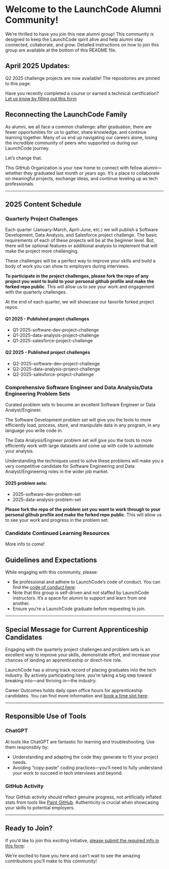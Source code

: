 # Welcome to the LaunchCode Alumni Community!

We’re thrilled to have you join this new alumni group! This community is designed to keep the LaunchCode spirit alive and help alumni stay connected, collaborate, and grow. Detailed instructions on how to join this group are available at the bottom of this README file.

## April 2025 Updates:
Q2 2025 challenge projects are now available! The repositories are pinned to this page.

Have you recently completed a course or earned a technical certification?
[Let us know by filling out this form](https://qualtricsxmfcfksgcjd.qualtrics.com/jfe/form/SV_6EuX8AuzSihyQRg)

## Reconnecting the LaunchCode Family

As alumni, we all face a common challenge: after graduation, there are fewer opportunities for us to gather, share knowledge, and continue learning together. Many of us end up navigating our careers alone, losing the incredible community of peers who supported us during our LaunchCode journey.

Let’s change that.

This GitHub Organization is your new home to connect with fellow alumni—whether they graduated last month or years ago. It’s a place to collaborate on meaningful projects, exchange ideas, and continue leveling up as tech professionals.

---

## 2025 Content Schedule

### Quarterly Project Challenges
Each quarter (January-March, April-June, etc.) we will publish a Software Development, Data Analysis, and Salesforce project challenge. 
The basic requirements of each of these projects will be at the beginner level. But, there will be optional features or additional analysis to implement that will make the project more challenging. 

These challenges will be a perfect way to improve your skills and build a body of work you can show to employers during interviews.

**To participate in the project challenges, please fork the repo of any project you want to build to your personal github profile and make the forked repo public**.
This will allow us to see your work and engagement with the quarterly challenges.

At the end of each quarter, we will showcase our favorite forked project repos.

#### Q1 2025 - Published project challenges
- Q1-2025-software-dev-project-challenge
- Q1-2025-data-analysis-project-challenge
- Q1-2025-salesforce-project-challenge

#### Q2 2025 - Published project challenges
- Q2-2025-software-dev-project-challenge
- Q2-2025-data-analysis-project-challenge
- Q2-2025-salesforce-project-challenge


### Comprehensive Software Engineer and Data Analysis/Data Engineering Problem Sets

Curated problem sets to become an excellent Software Engineer or Data Analyst/Engineer.

The Software Development problem set will give you the tools to more efficiently load, process, store, and manipulate data in any program, in any language you write code in.

The Data Analysis/Engineer problem set will give you the tools to more efficiently work with large datasets and come up with code to automate your analysis.

Understanding the techniques used to solve these problems will make you a very competitive candidate for Software Engineering and Data Analyst/Engineering roles in the wider job market.


#### 2025 problem sets:
- 2025-software-dev-problem-set
- 2025-data-analysis-problem-set

**Please fork the repo of the problem set you want to work through to your personal github profile and make the forked repo public**.
This will allow us to see your work and progress in the problem set.

### Candidate Continued Learning Resources

More info to come!

## Guidelines and Expectations

While engaging with this community, please:

- Be professional and adhere to LaunchCode’s code of conduct. You can find the [code of conduct here](https://drive.google.com/file/d/1Xa8_oeqy4g5PF8OqocQAkATZFmBrgK3U/view?usp=drive_link): 
- Note that this group is self-driven and not staffed by LaunchCode instructors. It’s a space for alumni to support and learn from one another.
- Ensure you’re a LaunchCode graduate before requesting to join.
    

---

## Special Message for Current Apprenticeship Candidates

Engaging with the quarterly project challenges and problem sets is an excellent way to improve your skills, demonstrate effort, and increase your chances of landing an apprenticeship or direct-hire role.

LaunchCode has a strong track record of placing graduates into the tech industry. By actively participating here, you’re taking a big step toward breaking into—and thriving in—the industry.

Career Outcomes holds daily open office hours for apprenticeship candidates. You can find more information and [book a time slot here](https://calendar.google.com/calendar/u/0/appointments/AcZssZ2_gNocYbIku8zCgulLQakNcEdhtJeyN_vIKmk=): 

---

## Responsible Use of Tools

### ChatGPT

AI tools like ChatGPT are fantastic for learning and troubleshooting. Use them responsibly by:

- Understanding and adapting the code they generate to fit your project needs.
- Avoiding “copy-paste” coding practices—you’ll need to fully understand your work to succeed in tech interviews and beyond.
    

### GitHub Activity

Your GitHub activity should reflect genuine progress, not artificially inflated stats from tools like [Paint GitHub](https://paintgithub.com/). Authenticity is crucial when showcasing your skills to potential employers.

---

## Ready to Join?

If you’d like to join this exciting initiative, [please submit the required info in this form](https://docs.google.com/forms/d/e/1FAIpQLSc5D1d2JgS8T2Y0ooilEhEKOaABu4qHyeOkqFxQSRl9bKhKrw/viewform?usp=header): 
    
We’re excited to have you here and can’t wait to see the amazing contributions you’ll make to this community!


